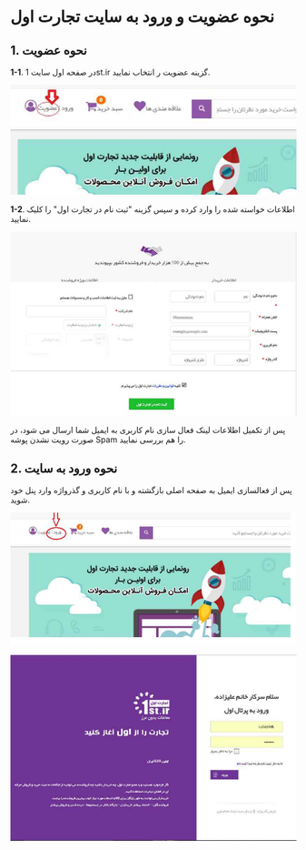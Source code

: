 # نحوه عضویت و ورود به سایت تجارت اول

 

## 1. نحوه عضویت

**1-1**. در صفحه اول سایت 1st.ir گزینه عضویت ر انتخاب نمایید.

![](1st1.png)


**1-2**. اطلاعات خواسته شده را وارد کرده و سپس گزینه "ثبت نام در تجارت اول" را کلیک نمایید.

![](1st2.png)

پس از تکمیل اطلاعات لینک فعال سازی نام کاربری به ایمیل شما ارسال می شود، در صورت رویت نشدن پوشه Spam را هم بررسی نمایید. 

 

## 2. نحوه ورود به سایت

پس از فعالسازی ایمیل به صفحه اصلی بازگشته و با نام کاربری و گذرواژه وارد پنل خود شوید.

![](1st3.png)

![](1st4.png)



